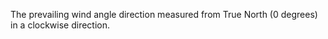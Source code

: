 ﻿The prevailing wind angle direction measured from True North (0 degrees) in a clockwise direction.
